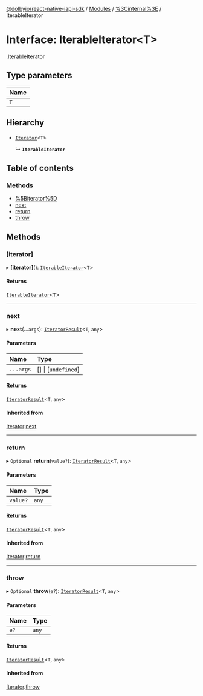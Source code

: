 [@dolbyio/react-native-iapi-sdk](../README.md) / [Modules](../modules.md) / [%3Cinternal%3E](../modules/_internal_.md) / IterableIterator

# Interface: IterableIterator<T\>

[<internal>](../modules/_internal_.md).IterableIterator

## Type parameters

| Name |
| :------ |
| `T` |

## Hierarchy

- [`Iterator`](_internal_.Iterator.md)<`T`\>

  ↳ **`IterableIterator`**

## Table of contents

### Methods

- [%5Biterator%5D](_internal_.IterableIterator.md#[iterator])
- [next](_internal_.IterableIterator.md#next)
- [return](_internal_.IterableIterator.md#return)
- [throw](_internal_.IterableIterator.md#throw)

## Methods

### [iterator]

▸ **[iterator]**(): [`IterableIterator`](_internal_.IterableIterator.md)<`T`\>

#### Returns

[`IterableIterator`](_internal_.IterableIterator.md)<`T`\>

___

### next

▸ **next**(...`args`): [`IteratorResult`](../modules/_internal_.md#iteratorresult)<`T`, `any`\>

#### Parameters

| Name | Type |
| :------ | :------ |
| `...args` | [] \| [`undefined`] |

#### Returns

[`IteratorResult`](../modules/_internal_.md#iteratorresult)<`T`, `any`\>

#### Inherited from

[Iterator](_internal_.Iterator.md).[next](_internal_.Iterator.md#next)

___

### return

▸ `Optional` **return**(`value?`): [`IteratorResult`](../modules/_internal_.md#iteratorresult)<`T`, `any`\>

#### Parameters

| Name | Type |
| :------ | :------ |
| `value?` | `any` |

#### Returns

[`IteratorResult`](../modules/_internal_.md#iteratorresult)<`T`, `any`\>

#### Inherited from

[Iterator](_internal_.Iterator.md).[return](_internal_.Iterator.md#return)

___

### throw

▸ `Optional` **throw**(`e?`): [`IteratorResult`](../modules/_internal_.md#iteratorresult)<`T`, `any`\>

#### Parameters

| Name | Type |
| :------ | :------ |
| `e?` | `any` |

#### Returns

[`IteratorResult`](../modules/_internal_.md#iteratorresult)<`T`, `any`\>

#### Inherited from

[Iterator](_internal_.Iterator.md).[throw](_internal_.Iterator.md#throw)
